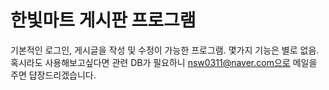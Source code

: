 # 한빛마트 게시판 프로그램
 
기본적인 로그인, 게시글을 작성 및 수정이 가능한 프로그램. 몇가지 기능은 별로 없음.
혹시라도 사용해보고싶다면 관련 DB가 필요하니 nsw0311@naver.com으로 메일을 주면 댭장드리겠습니다.
